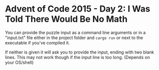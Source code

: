# Advent of Code 2015 - Day 2: I Was Told There Would Be No Math

You can provide the puzzle input as a command line arguments or
in a "input.txt" file either in the project folder and `cargo run`
or next to the executable if you've compiled it.

If neither is given it will ask you to provide the input,
ending with two blank lines. This may not work though if
the input line is too long. (Depends on your OS/shell)

